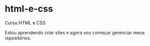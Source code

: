 # html-e-css
 Curso HTML e CSS

Estou aprendendo criar sites e agora vou começar gerenciar meus repositórios. 
